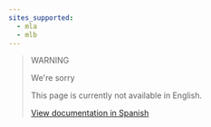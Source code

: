 ```yaml
---
sites_supported:
  - mla
  - mlb
---
```


> WARNING
>
> We're sorry
>
> This page is currently not available in English.
>
>[View documentation in Spanish](https://www.mercadopago[FAKER][URL][DOMAIN]/developers/es/guides/manage-account/reports/extra/asset-management-bank/)